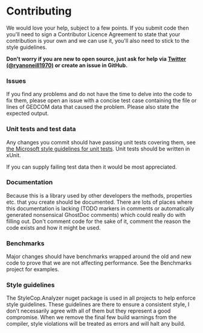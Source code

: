 ﻿# Contributing

We would love your help, subject to a few points. If you submit code then you'll need to sign a Contributor Licence Agreement to state that your contribution is your own and we can use it, you'll also need to stick to the style guidelines.

**Don't worry if you are new to open source, just ask for help via [Twitter (@ryanoneill1970)](https://twitter.com/ryanoneill1970) or create an issue in GitHub.**

### Issues

If you find any problems and do not have the time to delve into the code to fix them, please open an issue with a concise test case containing the file or lines of GEDCOM data that caused the problem. Please also state the expected output.

### Unit tests and test data 

Any changes you commit should have passing unit tests covering them, see [the Microsoft style guidelines for unit tests](https://github.com/aspnet/Home/wiki/Engineering-guidelines#unit-tests-and-functional-tests). Unit tests should be written in xUnit.

If you can supply failing test data then it would be most appreciated.

### Documentation

Because this is a library used by other developers the methods, properties etc. that you create should be documented. There are lots of places where this documentation is lacking (TODO markers in comments or automatically generated nonsensical GhostDoc comments) which could really do with filling out. Don't comment code for the sake of it, comment the reason the code exists and how it might be used.

### Benchmarks

Major changes should have benchmarks wrapped around the old and new code to prove that we are not affecting performance. See the Benchmarks project for examples.

### Style guidelines

The StyleCop.Analyzer nuget package is used in all projects to help enforce style guidelines. These guidelines are there to ensure a consistent style, I don't necessarily agree with all of them but they represent a good compromise. When we remove the final few build warnings from the compiler, style violations will be treated as errors and will halt any build.
